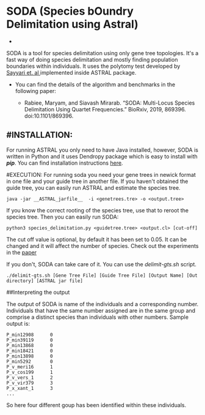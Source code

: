 # SODA (Species bOundry Delimitation using Astral)
-
SODA is a tool for species delimitation using only gene tree topologies. It's a fast way of doing species delimitation and mostly finding population boundaries within individuals. It uses the polytomy test developed by [Sayyari et. al ](https://www.mdpi.com/2073-4425/9/3/132/htm) implemented inside ASTRAL package.

- You can find the details of the algorithm and benchmarks in the following paper:

	* Rabiee, Maryam, and Siavash Mirarab. “SODA: Multi-Locus Species Delimitation Using Quartet Frequencies.” BioRxiv, 2019, 869396. doi:10.1101/869396.

#INSTALLATION:
-
For running ASTRAL you only need to have Java installed, however, SODA is written in Python and it uses Dendropy package which is easy to install with ***pip***. You can find installation instructions [here](https://dendropy.org).

#EXECUTION:
For running soda you need your gene trees in newick format in one file and your guide tree in another file. If you haven't obtained the guide tree, you can easily run ASTRAL and estimate the species tree.

```
java -jar __ASTRAL_jarfile__  -i <genetrees.tre> -o <output.tree>
```


If you know the correct rooting of the species tree, use that to reroot the species tree. Then you can easily run SODA:

```
python3 species_delimitation.py <guidetree.tree> <output.cl> [cut-off]
```
The cut off value is optional, by default it has been set to 0.05. It can be changed and it will affect the number of species. Check out the experiments in the [paper](https://www.biorxiv.org/content/10.1101/869396v1.abstract) 

If you don't, SODA can take care of it. You can use the *delimit-gts.sh* script.

```
./delimit-gts.sh [Gene Tree File] [Guide Tree File] [Output Name] [Out directory] [ASTRAL jar file]
```

##Interpreting the output

The output of SODA is name of the individuals and a corresponding number. Individuals that have the same number assigned are in the same group and comprise a distinct species than individuals with other numbers.
Sample output is:

```
P_min12908      0
P_min39119      0
P_min13868      0
P_min18421      0
P_min13898      0
P_min5292       0
P_v_meri16      1
P_v_cos199      1
P_v_vers_1      2
P_v_vir379      3
P_x_xant_1      3
...
```
So here four different goup has been identified within these individuals.


